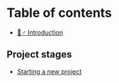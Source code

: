 # Table of contents

* [🧙♂ Introduction](README.md)

## Project stages

* [Starting a new project](project-stages/starting-a-new-project.md)
